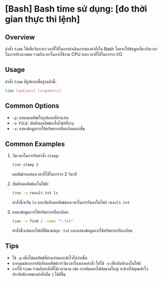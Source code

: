 # [Bash] Bash time sử dụng: [đo thời gian thực thi lệnh]

## Overview
คำสั่ง `time` ใช้เพื่อวัดระยะเวลาที่ใช้ในการดำเนินการของคำสั่งใน Bash โดยจะให้ข้อมูลเกี่ยวกับเวลาในการประมวลผล รวมถึงเวลาในการใช้งาน CPU และเวลาที่ใช้ในการรอ I/O

## Usage
คำสั่ง `time` มีรูปแบบพื้นฐานดังนี้:
```bash
time [options] [arguments]
```

## Common Options
- `-p`: แสดงผลลัพธ์ในรูปแบบที่อ่านง่าย
- `-o FILE`: บันทึกผลลัพธ์ลงในไฟล์ที่ระบุ
- `-v`: แสดงข้อมูลการใช้ทรัพยากรที่ละเอียดมากขึ้น

## Common Examples
1. วัดเวลาในการรันคำสั่ง `sleep`:
   ```bash
   time sleep 2
   ```
   ผลลัพธ์จะแสดงเวลาที่ใช้ในการรอ 2 วินาที

2. บันทึกผลลัพธ์ลงในไฟล์:
   ```bash
   time -o result.txt ls
   ```
   คำสั่งนี้จะรัน `ls` และบันทึกผลลัพธ์ของเวลาในการรันลงในไฟล์ `result.txt`

3. แสดงข้อมูลการใช้ทรัพยากรที่ละเอียด:
   ```bash
   time -v find / -name "*.txt"
   ```
   คำสั่งนี้จะค้นหาไฟล์ที่มีนามสกุล `.txt` และแสดงข้อมูลการใช้ทรัพยากรที่ละเอียด

## Tips
- ใช้ `-p` เพื่อให้ผลลัพธ์ที่อ่านง่ายและเข้าใจได้ง่ายขึ้น
- หากคุณต้องการบันทึกผลลัพธ์การวัดเวลาในหลายคำสั่ง ให้ใช้ `-o` เพื่อบันทึกลงในไฟล์
- การใช้ `time` ร่วมกับคำสั่งที่ใช้เวลานาน เช่น การคัดลอกไฟล์ขนาดใหญ่ จะช่วยให้คุณเข้าใจประสิทธิภาพของคำสั่งนั้น ๆ ได้ดีขึ้น